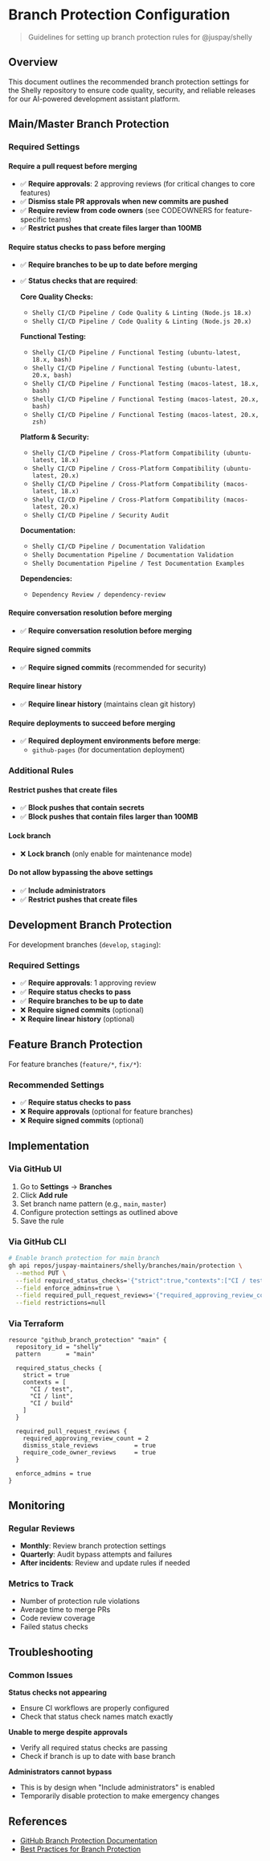 # Branch Protection Configuration

> Guidelines for setting up branch protection rules for @juspay/shelly

## Overview

This document outlines the recommended branch protection settings for the Shelly repository to ensure code quality, security, and reliable releases for our AI-powered development assistant platform.

## Main/Master Branch Protection

### Required Settings

#### Require a pull request before merging

- ✅ **Require approvals**: 2 approving reviews (for critical changes to core features)
- ✅ **Dismiss stale PR approvals when new commits are pushed**
- ✅ **Require review from code owners** (see CODEOWNERS for feature-specific teams)
- ✅ **Restrict pushes that create files larger than 100MB**

#### Require status checks to pass before merging

- ✅ **Require branches to be up to date before merging**
- ✅ **Status checks that are required**:

  **Core Quality Checks:**
  - `Shelly CI/CD Pipeline / Code Quality & Linting (Node.js 18.x)`
  - `Shelly CI/CD Pipeline / Code Quality & Linting (Node.js 20.x)`

  **Functional Testing:**
  - `Shelly CI/CD Pipeline / Functional Testing (ubuntu-latest, 18.x, bash)`
  - `Shelly CI/CD Pipeline / Functional Testing (ubuntu-latest, 20.x, bash)`
  - `Shelly CI/CD Pipeline / Functional Testing (macos-latest, 18.x, bash)`
  - `Shelly CI/CD Pipeline / Functional Testing (macos-latest, 20.x, bash)`
  - `Shelly CI/CD Pipeline / Functional Testing (macos-latest, 20.x, zsh)`

  **Platform & Security:**
  - `Shelly CI/CD Pipeline / Cross-Platform Compatibility (ubuntu-latest, 18.x)`
  - `Shelly CI/CD Pipeline / Cross-Platform Compatibility (ubuntu-latest, 20.x)`
  - `Shelly CI/CD Pipeline / Cross-Platform Compatibility (macos-latest, 18.x)`
  - `Shelly CI/CD Pipeline / Cross-Platform Compatibility (macos-latest, 20.x)`
  - `Shelly CI/CD Pipeline / Security Audit`

  **Documentation:**
  - `Shelly CI/CD Pipeline / Documentation Validation`
  - `Shelly Documentation Pipeline / Documentation Validation`
  - `Shelly Documentation Pipeline / Test Documentation Examples`

  **Dependencies:**
  - `Dependency Review / dependency-review`

#### Require conversation resolution before merging

- ✅ **Require conversation resolution before merging**

#### Require signed commits

- ✅ **Require signed commits** (recommended for security)

#### Require linear history

- ✅ **Require linear history** (maintains clean git history)

#### Require deployments to succeed before merging

- ✅ **Required deployment environments before merge**:
  - `github-pages` (for documentation deployment)

### Additional Rules

#### Restrict pushes that create files

- ✅ **Block pushes that contain secrets**
- ✅ **Block pushes that contain files larger than 100MB**

#### Lock branch

- ❌ **Lock branch** (only enable for maintenance mode)

#### Do not allow bypassing the above settings

- ✅ **Include administrators**
- ✅ **Restrict pushes that create files**

## Development Branch Protection

For development branches (`develop`, `staging`):

### Required Settings

- ✅ **Require approvals**: 1 approving review
- ✅ **Require status checks to pass**
- ✅ **Require branches to be up to date**
- ❌ **Require signed commits** (optional)
- ❌ **Require linear history** (optional)

## Feature Branch Protection

For feature branches (`feature/*`, `fix/*`):

### Recommended Settings

- ✅ **Require status checks to pass**
- ❌ **Require approvals** (optional for feature branches)
- ❌ **Require signed commits** (optional)

## Implementation

### Via GitHub UI

1. Go to **Settings** → **Branches**
2. Click **Add rule**
3. Set branch name pattern (e.g., `main`, `master`)
4. Configure protection settings as outlined above
5. Save the rule

### Via GitHub CLI

```bash
# Enable branch protection for main branch
gh api repos/juspay-maintainers/shelly/branches/main/protection \
  --method PUT \
  --field required_status_checks='{"strict":true,"contexts":["CI / test","CI / lint","CI / build"]}' \
  --field enforce_admins=true \
  --field required_pull_request_reviews='{"required_approving_review_count":2,"dismiss_stale_reviews":true,"require_code_owner_reviews":true}' \
  --field restrictions=null
```

### Via Terraform

```hcl
resource "github_branch_protection" "main" {
  repository_id = "shelly"
  pattern       = "main"

  required_status_checks {
    strict = true
    contexts = [
      "CI / test",
      "CI / lint",
      "CI / build"
    ]
  }

  required_pull_request_reviews {
    required_approving_review_count = 2
    dismiss_stale_reviews          = true
    require_code_owner_reviews     = true
  }

  enforce_admins = true
}
```

## Monitoring

### Regular Reviews

- **Monthly**: Review branch protection settings
- **Quarterly**: Audit bypass attempts and failures
- **After incidents**: Review and update rules if needed

### Metrics to Track

- Number of protection rule violations
- Average time to merge PRs
- Code review coverage
- Failed status checks

## Troubleshooting

### Common Issues

**Status checks not appearing**

- Ensure CI workflows are properly configured
- Check that status check names match exactly

**Unable to merge despite approvals**

- Verify all required status checks are passing
- Check if branch is up to date with base branch

**Administrators cannot bypass**

- This is by design when "Include administrators" is enabled
- Temporarily disable protection to make emergency changes

## References

- [GitHub Branch Protection Documentation](https://docs.github.com/en/repositories/configuring-branches-and-merges-in-your-repository/defining-the-mergeability-of-pull-requests/about-protected-branches)
- [Best Practices for Branch Protection](https://github.blog/2016-09-26-securing-your-repositories/)
